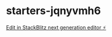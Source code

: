 # starters-jqnyvmh6

[Edit in StackBlitz next generation editor ⚡️](https://stackblitz.com/~/github.com/elitebodyhomecarlo/starters-jqnyvmh6)